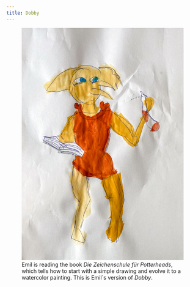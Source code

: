 ```yaml
---
title: Dobby
---
```

<figure>
<img src="/img/emil-drawing/IMG_5005.jpg" alt="A watercolor drawing of the Harry Potter character named Dobby.">
<figcaption>Emil is reading the book <cite>Die Zeichenschule für Potterheads</cite>, which tells how to start with a simple drawing and evolve it to a watercolor painting. This is Emil´s version of <em>Dobby</em>.
</figure>
